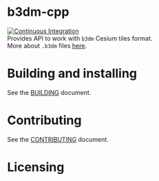 # b3dm-cpp
[![Continuous Integration](https://github.com/protomorphine/b3dm-cpp/actions/workflows/ci.yml/badge.svg)](https://github.com/protomorphine/b3dm-cpp/actions/workflows/ci.yml)   
Provides API to work with `b3dm` Cesium tiles format.   
More about `.b3dm` files [here](https://github.com/CesiumGS/3d-tiles).

# Building and installing

See the [BUILDING](BUILDING.md) document.

# Contributing

See the [CONTRIBUTING](CONTRIBUTING.md) document.

# Licensing

<!--
Please go to https://choosealicense.com/licenses/ and choose a license that
fits your needs. The recommended license for a project of this type is the
Boost Software License 1.0.
-->
